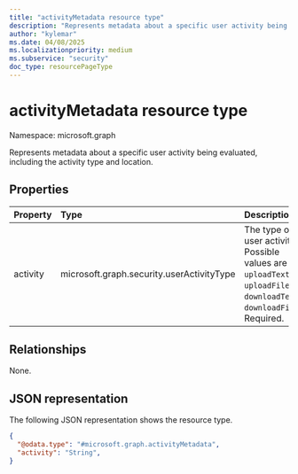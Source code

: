```yaml
---
title: "activityMetadata resource type"
description: "Represents metadata about a specific user activity being evaluated, including the activity type and location."
author: "kylemar"
ms.date: 04/08/2025
ms.localizationpriority: medium
ms.subservice: "security"
doc_type: resourcePageType
---
```


# activityMetadata resource type

Namespace: microsoft.graph

Represents metadata about a specific user activity being evaluated, including the activity type and location.

## Properties

|Property|Type|Description|
|:---|:---|:---|
|activity|microsoft.graph.security.userActivityType|The type of user activity. Possible values are `uploadText`, `uploadFile`, `downloadText`, `downloadFile`. Required.|

## Relationships

None.

## JSON representation

The following JSON representation shows the resource type.
<!-- {
  "blockType": "resource",
  "@odata.type": "microsoft.graph.activityMetadata"
}
-->
``` json
{
  "@odata.type": "#microsoft.graph.activityMetadata",
  "activity": "String",
}
```
